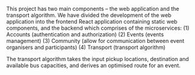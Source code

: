 This project has two main components – the web application and the transport algorithm. We have divided the development of the web application into the frontend React application containing static web components, and the backend which comprises of the microservices:
  (1) Accounts (authentication and authorization)
  (2) Events (events management)
  (3) Community (allow for communication between event organisers and participants)
  (4) Transport (transport algorithm)

The transport algorithm takes the input pickup locations, destination and available bus capacities, and derives an optimised route for an event.
